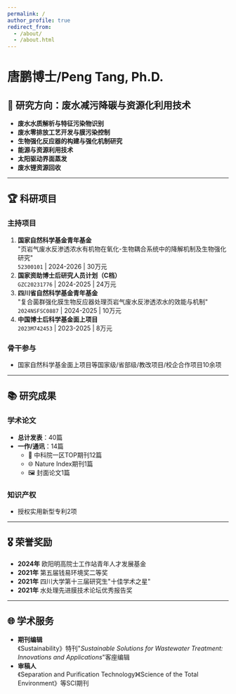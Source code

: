 ```yaml
---
permalink: /
author_profile: true
redirect_from: 
  - /about/
  - /about.html
---
```

# 唐鹏博士/Peng Tang, Ph.D.
## 🔬 研究方向：废水减污降碳与资源化利用技术
- **废水水质解析与特征污染物识别**  
- **废水零排放工艺开发与膜污染控制**   
- **生物强化反应器的构建与强化机制研究**  
- **能源与资源利用技术**  
- **太阳驱动界面蒸发**
- **废水锂资源回收**  

---

## 🏆 科研项目
### 主持项目
1. **国家自然科学基金青年基金**  
   "页岩气废水反渗透浓水有机物在氧化-生物耦合系统中的降解机制及生物强化研究"  
   `52300101` | 2024-2026 | 30万元  
2. **国家资助博士后研究人员计划（C档）**  
   `GZC20231776` | 2024-2025 | 24万元  
3. **四川省自然科学基金青年基金**  
   "复合菌群强化膜生物反应器处理页岩气废水反渗透浓水的效能与机制"  
   `2024NSFSC0887` | 2024-2025 | 10万元  
4. **中国博士后科学基金面上项目**  
   `2023M742453` | 2023-2025 | 8万元  

### 骨干参与
- 国家自然科学基金面上项目等国家级/省部级/教改项目/校企合作项目10余项   

---

## 📚 研究成果
### 学术论文
- **总计发表**：40篇
- **一作/通讯**：14篇  
  - 🏅 中科院一区TOP期刊12篇  
  - 🌐 Nature Index期刊1篇  
  - 🖼️ 封面论文1篇  

### 知识产权
- 授权实用新型专利2项  

---

## 🎖️ 荣誉奖励
- **2024年** 欧阳明高院士工作站青年人才发展基金  
- **2021年** 第五届钱易环境奖二等奖  
- **2021年** 四川大学第十三届研究生"十佳学术之星"  
- **2021年** 水处理先进膜技术论坛优秀报告奖  

---

## 🌐 学术服务
- **期刊编辑**  
  《Sustainability》特刊"*Sustainable Solutions for Wastewater Treatment: Innovations and Applications*"客座编辑  
- **审稿人**  
  《Separation and Purification Technology》《Science of the Total Environment》等SCI期刊 
